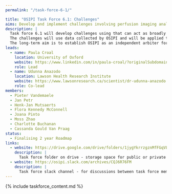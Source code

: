 ```yaml
---
permalink: "/task-force-6-1/"

title: "OSIPI Task Force 6.1: Challenges"
aims: Develop and implement challenges involving perfusion imaging analysis
description: |
  Task force 6.1 will develop challenges using that can act as broadly recognised benchmarks for perfusion software. This will include the development of metrics that quantify the performance of a perfusion analysis tool (eg. bias and precision on DROs, agreement with reference methods in-vivo, reproducibility on in-vivo data, processing time, etc).
  The challenges will use data collected by OSIPI and will be applied to the software tools listed in OSIPI in order to establish a set of benchmarks. 
  The long-term aim is to establish OSIPI as an independent arbiter for software solutions in perfusion imaging. 
leads:
  - name: Paula Croal
    location: University of Oxford
    website: https://www.linkedin.com/in/paula-croal/?originalSubdomain=uk
    role: Lead
  - name: Udunna Anazodo
    location: Lawson Health Research Institute
    website: https://www.lawsonresearch.ca/scientist/dr-udunna-anazodo
    role: Co-lead
members:
  - Pieter Vandemaele
  - Jan Petr
  - Henk-Jan Mutsaerts
  - Flora Kennedy McConnell
  - Joana Pinto
  - Moss Zhao
  - Charlotte Buchanan
  - Cassanda Gould Van Praag
status:
  - Finalising 2 year Roadmap
links:
  - website: https://drive.google.com/drive/folders/1jygYkrrzgznMfFGqVL9Qjvpbbvmkj55q
    description: |
      Task force folder on drive - storage space for public or private documents developed by the task force.
  - website: https://osipi.slack.com/archives/CQJ6R76FM
    description: |
      Task force slack channel - for discussions between task force members.
---
```


{% include taskforce_content.md %}
<!--- Please include your task force contents below, free formatting -->

